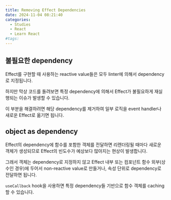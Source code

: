 ```yaml
---
title: Removing Effect Dependencies
date: 2024-11-04 08:21:40
categories:
  - Studies
  - React
  - Learn React
#tags:
---
```

## 불필요한 dependency

Effect를 구현할 때 사용하는 reactive value들은 모두 linter에 의해서 dependency로 지정됩니다.

하지만 막상 코드를 돌려보면 특정 dependency에 의해서 Effect가 불필요하게 재실행되는 이슈가 발생할 수 있습니다.

이 부분을 해결하려면 해당 dependency를 제거하여 일부 로직을 event handler나 새로운 Effect로 옮기면 됩니다.

## object as dependency

Effect의 dependency에 함수를 포함한 객체를 전달하면 리렌더링될 때마다 새로운 객체가 생성되므로 Effect의 빈도수가 예상보다 많아지는 현상이 발생합니다.

그래서 객체는 dependency로 지정하지 않고 Effect 내부 또는 컴포넌트 함수 외부(상수인 경우)에 두어서 non-reactive value로 만들거나, 속성 단위로 dependency로 전달하면 됩니다.

`useCallback` hook을 사용하면 특정 dependency들 기반으로 함수 객체를 caching할 수 있습니다.
